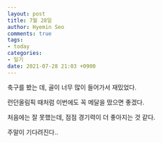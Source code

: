 ```yaml
---
layout: post
title: 7월 28일
author: Hyemin Seo
comments: true
tags:
- today
categories:
- 일기
date: 2021-07-28 21:03 +0900
---
```

축구를 봤는 데, 골이 너무 많이 들어가서 재밌었다.

런던올림픽 때처럼 이번에도 꼭 메달을 땄으면 좋겠다.

처음에는 잘 못했는데, 점점 경기력이 더 좋아지는 것 같다.

주말이 기다려진다..